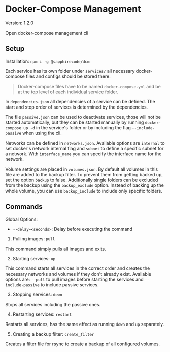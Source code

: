 # Docker-Compose Management

Version: 1.2.0

Open docker-compose management cli

## Setup

Installation: `npm i -g @sapphirecode/dcm`

Each service has its own folder under `services/` all necessary docker-compose
files and configs should be stored there.

> Docker-compose files have to be named `docker-compose.yml` and be at the top
> level of each individual service folder.

In `dependencies.json` all dependencies of a service can be defined. The start
and stop order of services is determined by the dependencies.

The file `passive.json` can be used to deactivate services, those will not be
started automatically, but they can be started manually by running
`docker-compose up -d` in the service's folder or by including the flag
`--include-passive` when using the cli.

Networks can be defined in `networks.json`. Available options are `internal` to
set docker's network internal flag and `subnet` to define a specific subnet for
a network. With `interface_name` you can specify the interface name for the
network.

Volume settings are placed in `volumes.json`. By default all volumes in this
file are added to the backup filter. To prevent them from getting backed up, set
the option `backup` to false. Additionally single folders can be excluded from
the backup using the `backup_exclude` option. Instead of backing up the whole
volume, you can use `backup_include` to include only specific folders.

## Commands

Global Options:

- `--delay=<seconds>`: Delay before executing the command

1. Pulling images: `pull`

This command simply pulls all images and exits.

2. Starting services: `up`

This command starts all services in the correct order and creates the necessary
networks and volumes if they don't already exist. Available options are:
`--pull` to pull images before starting the services and `--include-passive` to
include passive services.

3. Stopping services: `down`

Stops all services including the passive ones.

4. Restarting services: `restart`

Restarts all services, has the same effect as running `down` and `up`
separately.

5. Creating a backup filter: `create_filter`

Creates a filter file for rsync to create a backup of all configured volumes.

